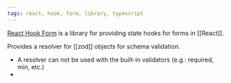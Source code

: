 ```yaml
---
tags: react, hook, form, library, typescript
---
```


[React Hook Form](https://react-hook-form.com/) is a library for providing state hooks for forms in [[React]].

Provides a resolver for [[zod]] objects for schema validation.

- A resolver can not be used with the built-in validators (e.g.: required, min, etc.)
- 